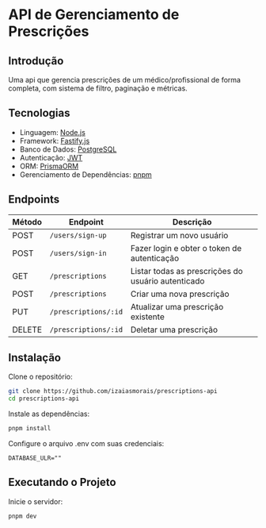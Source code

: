 # API de Gerenciamento de Prescrições

## Introdução
Uma api que gerencia prescrições de um médico/profissional de forma completa, com sistema de filtro, paginação e métricas.

## Tecnologias
- Linguagem: [Node.js](https://nodejs.org)
- Framework: [Fastify.js](https://www.fastify.io)
- Banco de Dados: [PostgreSQL](https://www.postgresql.org)
- Autenticação: [JWT](https://jwt.io)
- ORM: [PrismaORM](https://www.prisma.io)
- Gerenciamento de Dependências: [pnpm](https://pnpm.io)

## Endpoints

| Método | Endpoint                | Descrição                                           |
|--------|-------------------------|-----------------------------------------------------|
| POST   | `/users/sign-up`        | Registrar um novo usuário                           |
| POST   | `/users/sign-in`        | Fazer login e obter o token de autenticação         |
| GET    | `/prescriptions`        | Listar todas as prescrições do usuário autenticado  |
| POST   | `/prescriptions`        | Criar uma nova prescrição                           |
| PUT    | `/prescriptions/:id`    | Atualizar uma prescrição existente                  |
| DELETE | `/prescriptions/:id`    | Deletar uma prescrição                              |

## Instalação
Clone o repositório:

```bash
git clone https://github.com/izaiasmorais/prescriptions-api
cd prescriptions-api
```

Instale as dependências:

```bash
pnpm install
```

Configure o arquivo .env com suas credenciais:

```env
DATABASE_ULR=""
```

## Executando o Projeto
Inicie o servidor:

```bash
pnpm dev
```
